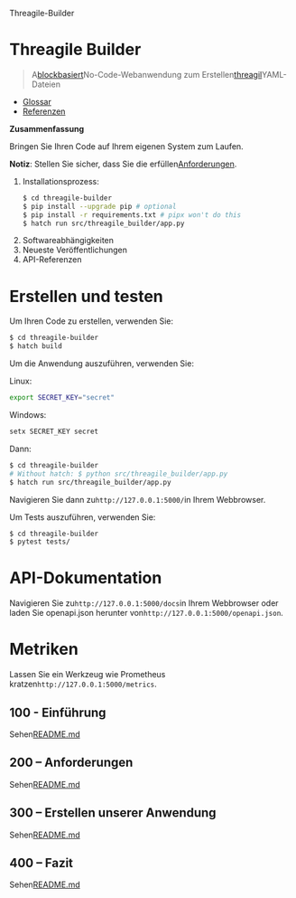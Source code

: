 Threagile-Builder

# Threagile Builder

> A[blockbasiert](https://developers.google.com/blockly)No-Code-Webanwendung zum Erstellen[threagil](https://threagile.io)YAML-Dateien

-   [Glossar](./GLOSSARY.md)
-   [Referenzen](./REFERENCES.md)

**Zusammenfassung**

Bringen Sie Ihren Code auf Ihrem eigenen System zum Laufen.

**Notiz**: Stellen Sie sicher, dass Sie die erfüllen[Anforderungen](./200/README.md).

1.  Installationsprozess:
    ```bash
    $ cd threagile-builder
    $ pip install --upgrade pip # optional
    $ pip install -r requirements.txt # pipx won't do this
    $ hatch run src/threagile_builder/app.py
    ```
2.  Softwareabhängigkeiten
3.  Neueste Veröffentlichungen
4.  API-Referenzen

# Erstellen und testen

Um Ihren Code zu erstellen, verwenden Sie:

```bash
$ cd threagile-builder
$ hatch build
```

Um die Anwendung auszuführen, verwenden Sie:

Linux:

```bash
export SECRET_KEY="secret"
```

Windows:

```bash
setx SECRET_KEY secret
```

Dann:

```bash
$ cd threagile-builder
# Without hatch: $ python src/threagile_builder/app.py
$ hatch run src/threagile_builder/app.py
```

Navigieren Sie dann zu`http://127.0.0.1:5000/`in Ihrem Webbrowser.

Um Tests auszuführen, verwenden Sie:

```bash
$ cd threagile-builder
$ pytest tests/
```

# API-Dokumentation

Navigieren Sie zu`http://127.0.0.1:5000/docs`in Ihrem Webbrowser oder laden Sie openapi.json herunter von`http://127.0.0.1:5000/openapi.json`.

# Metriken

Lassen Sie ein Werkzeug wie Prometheus kratzen`http://127.0.0.1:5000/metrics`.

## 100 - Einführung

Sehen[README.md](./100/README.md)

## 200 – Anforderungen

Sehen[README.md](./200/README.md)

## 300 – Erstellen unserer Anwendung

Sehen[README.md](./300/README.md)

## 400 – Fazit

Sehen[README.md](./400/README.md)
